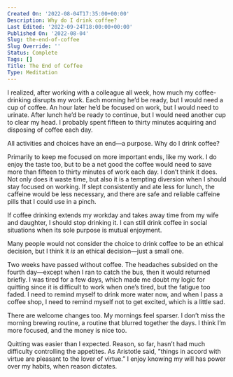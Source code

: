 ```yaml
---
Created On: '2022-08-04T17:35:00+00:00'
Description: Why do I drink coffee?
Last Edited: '2022-09-24T18:00:00+00:00'
Published On: '2022-08-04'
Slug: the-end-of-coffee
Slug Override: ''
Status: Complete
Tags: []
Title: The End of Coffee
Type: Meditation
---
```

<p>I realized, after working with a colleague all week, how much my coffee-drinking disrupts my work. Each morning he’d be ready, but I would need a cup of coffee. An hour later he’d be focused on work, but I would need to urinate. After lunch he’d be ready to continue, but I would need another cup to clear my head. I probably spent fifteen to thirty minutes acquiring and disposing of coffee each day.</p>
<p>All activities and choices have an end—a purpose. Why do I drink coffee?</p>
<p>Primarily to keep me focused on more important ends, like my work. I do enjoy the taste too, but to be a net good the coffee would need to save more than fifteen to thirty minutes of work each day. I don’t think it does. Not only does it waste time, but also it is a tempting diversion when I should stay focused on working. If slept consistently and ate less for lunch, the caffeine would be less necessary, and there are safe and reliable caffeine pills that I could use in a pinch.</p>
<p>If coffee drinking extends my workday and takes away time from my wife and daughter, I should stop drinking it. I can still drink coffee in social situations when its sole purpose is mutual enjoyment.</p>
<p>Many people would not consider the choice to drink coffee to be an ethical decision, but I think it <em>is</em> an ethical decision—just a small one.</p>
<p>Two weeks have passed without coffee. The headaches subsided on the fourth day—except when I ran to catch the bus, then it would returned briefly. I was tired for a few days, which made me doubt my logic for quitting since it is difficult to work when one’s tired, but the fatigue too faded. I need to remind myself to drink more water now, and when I pass a coffee shop, I need to remind myself not to get excited, which is a little sad.</p>
<p>There are welcome changes too. My mornings feel sparser. I don’t miss the morning brewing routine, a routine that blurred together the days. I think I’m more focused, and the money is nice too.</p>
<p>Quitting was easier than I expected. Reason, so far, hasn’t had much difficulty controlling the appetites. As Aristotle said, ”things in accord with virtue are pleasant to the lover of virtue.” I enjoy knowing my will has power over my habits, when reason dictates.</p>

